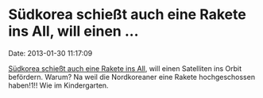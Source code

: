 Südkorea schießt auch eine Rakete ins All, will einen \...
==========================================================

Date: 2013-01-30 11:17:09

[Südkorea schießt auch eine Rakete ins
All](http://www.cnn.com/2013/01/30/world/asia/south-korea-rocket-launch/index.html),
will einen Satelliten ins Orbit befördern. Warum? Na weil die
Nordkoreaner eine Rakete hochgeschossen haben!1!! Wie im Kindergarten.

